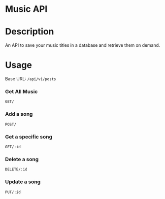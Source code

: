 # Music API

# Description
An API to save your music titles in a database and retrieve them on demand.

# Usage
Base URL: `/api/v1/posts`

### Get All Music
`GET/`

### Add a song
`POST/`

### Get a specific song
`GET/:id`

### Delete a song
`DELETE/:id`

### Update a song
`PUT/:id`
